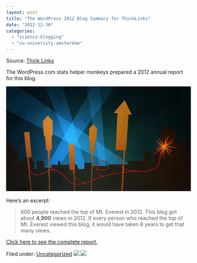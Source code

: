```yaml
---
layout: post
title: "The WordPress 2012 Blog Summary for ThinkLinks"
date: "2012-12-30"
categories: 
  - "science-blogging"
  - "vu-university-amsterdam"
---
```


Source: [Think Links](http://thinklinks.wordpress.com/feed/)

The WordPress.com stats helper monkeys prepared a 2012 annual report for this blog.

[![](images/emailteaser.jpg)](http://thinklinks.wordpress.com/2012/annual-report/)

Here’s an excerpt:

> 600 people reached the top of Mt. Everest in 2012. This blog got about **4,900** views in 2012. If every person who reached the top of Mt. Everest viewed this blog, it would have taken 8 years to get that many views.

[Click here to see the complete report.](http://thinklinks.wordpress.com/2012/annual-report/)

  
Filed under: [Uncategorized](http://thinklinks.wordpress.com/category/uncategorized/) [![](http://feeds.wordpress.com/1.0/comments/thinklinks.wordpress.com/449/)](http://feeds.wordpress.com/1.0/gocomments/thinklinks.wordpress.com/449/) ![](http://stats.wordpress.com/b.gif?host=thinklinks.wordpress.com&blog=5274753&post=449&subd=thinklinks&ref=&feed=1)
